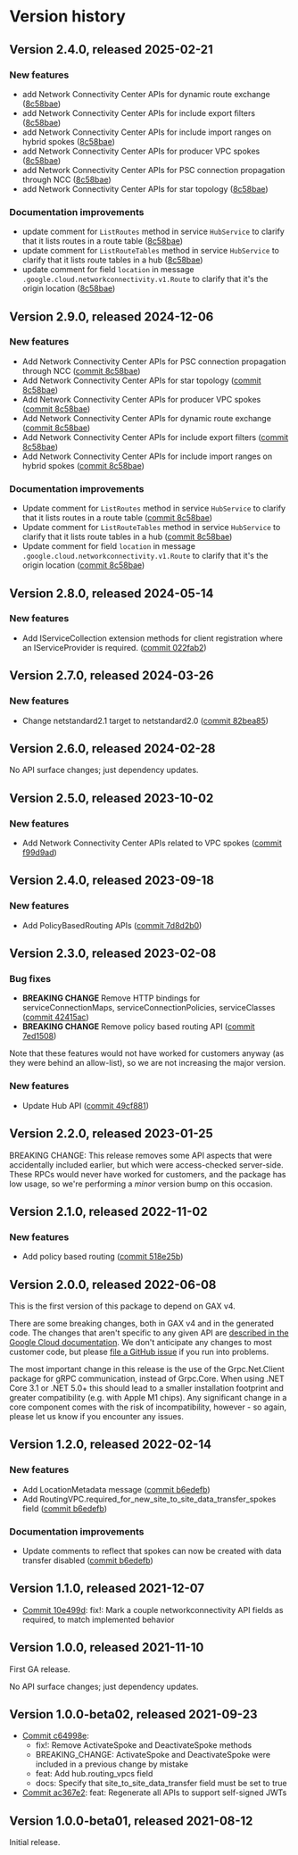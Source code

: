 # Version history

## Version 2.4.0, released 2025-02-21


### New features

* add Network Connectivity Center APIs for dynamic route exchange ([8c58bae](https://github.com/ldetmer/google-cloud-dotnet/commit/8c58bae15c531aee2eca291d27e713d0dd92c58c))
* add Network Connectivity Center APIs for include export filters ([8c58bae](https://github.com/ldetmer/google-cloud-dotnet/commit/8c58bae15c531aee2eca291d27e713d0dd92c58c))
* add Network Connectivity Center APIs for include import ranges on hybrid spokes ([8c58bae](https://github.com/ldetmer/google-cloud-dotnet/commit/8c58bae15c531aee2eca291d27e713d0dd92c58c))
* add Network Connectivity Center APIs for producer VPC spokes ([8c58bae](https://github.com/ldetmer/google-cloud-dotnet/commit/8c58bae15c531aee2eca291d27e713d0dd92c58c))
* add Network Connectivity Center APIs for PSC connection propagation through NCC ([8c58bae](https://github.com/ldetmer/google-cloud-dotnet/commit/8c58bae15c531aee2eca291d27e713d0dd92c58c))
* add Network Connectivity Center APIs for star topology ([8c58bae](https://github.com/ldetmer/google-cloud-dotnet/commit/8c58bae15c531aee2eca291d27e713d0dd92c58c))


### Documentation improvements

* update comment for `ListRoutes` method in service `HubService` to clarify that it lists routes in a route table ([8c58bae](https://github.com/ldetmer/google-cloud-dotnet/commit/8c58bae15c531aee2eca291d27e713d0dd92c58c))
* update comment for `ListRouteTables` method in service `HubService` to clarify that it lists route tables in a hub ([8c58bae](https://github.com/ldetmer/google-cloud-dotnet/commit/8c58bae15c531aee2eca291d27e713d0dd92c58c))
* update comment for field `location` in message `.google.cloud.networkconnectivity.v1.Route` to clarify that it's the origin location ([8c58bae](https://github.com/ldetmer/google-cloud-dotnet/commit/8c58bae15c531aee2eca291d27e713d0dd92c58c))

## Version 2.9.0, released 2024-12-06

### New features

- Add Network Connectivity Center APIs for PSC connection propagation through NCC ([commit 8c58bae](https://github.com/googleapis/google-cloud-dotnet/commit/8c58bae15c531aee2eca291d27e713d0dd92c58c))
- Add Network Connectivity Center APIs for star topology ([commit 8c58bae](https://github.com/googleapis/google-cloud-dotnet/commit/8c58bae15c531aee2eca291d27e713d0dd92c58c))
- Add Network Connectivity Center APIs for producer VPC spokes ([commit 8c58bae](https://github.com/googleapis/google-cloud-dotnet/commit/8c58bae15c531aee2eca291d27e713d0dd92c58c))
- Add Network Connectivity Center APIs for dynamic route exchange ([commit 8c58bae](https://github.com/googleapis/google-cloud-dotnet/commit/8c58bae15c531aee2eca291d27e713d0dd92c58c))
- Add Network Connectivity Center APIs for include export filters ([commit 8c58bae](https://github.com/googleapis/google-cloud-dotnet/commit/8c58bae15c531aee2eca291d27e713d0dd92c58c))
- Add Network Connectivity Center APIs for include import ranges on hybrid spokes ([commit 8c58bae](https://github.com/googleapis/google-cloud-dotnet/commit/8c58bae15c531aee2eca291d27e713d0dd92c58c))

### Documentation improvements

- Update comment for `ListRoutes` method in service `HubService` to clarify that it lists routes in a route table ([commit 8c58bae](https://github.com/googleapis/google-cloud-dotnet/commit/8c58bae15c531aee2eca291d27e713d0dd92c58c))
- Update comment for `ListRouteTables` method in service `HubService` to clarify that it lists route tables in a hub ([commit 8c58bae](https://github.com/googleapis/google-cloud-dotnet/commit/8c58bae15c531aee2eca291d27e713d0dd92c58c))
- Update comment for field `location` in message `.google.cloud.networkconnectivity.v1.Route` to clarify that it's the origin location ([commit 8c58bae](https://github.com/googleapis/google-cloud-dotnet/commit/8c58bae15c531aee2eca291d27e713d0dd92c58c))

## Version 2.8.0, released 2024-05-14

### New features

- Add IServiceCollection extension methods for client registration where an IServiceProvider is required. ([commit 022fab2](https://github.com/googleapis/google-cloud-dotnet/commit/022fab203f28fb9c608972af7f8b83f571ae5694))

## Version 2.7.0, released 2024-03-26

### New features

- Change netstandard2.1 target to netstandard2.0 ([commit 82bea85](https://github.com/googleapis/google-cloud-dotnet/commit/82bea850661975b9750ac30753528cc9d2e05240))

## Version 2.6.0, released 2024-02-28

No API surface changes; just dependency updates.

## Version 2.5.0, released 2023-10-02

### New features

- Add Network Connectivity Center APIs related to VPC spokes ([commit f99d9ad](https://github.com/googleapis/google-cloud-dotnet/commit/f99d9ad52e49ae453e8b0007d6b2a2f6f6b85b31))

## Version 2.4.0, released 2023-09-18

### New features

- Add PolicyBasedRouting APIs ([commit 7d8d2b0](https://github.com/googleapis/google-cloud-dotnet/commit/7d8d2b0f58d91865588fd067a14e558e4db57b32))

## Version 2.3.0, released 2023-02-08

### Bug fixes

- **BREAKING CHANGE** Remove HTTP bindings for serviceConnectionMaps, serviceConnectionPolicies, serviceClasses ([commit 42415ac](https://github.com/googleapis/google-cloud-dotnet/commit/42415ac34613365778af5f8ec2cd68208e6b171f))
- **BREAKING CHANGE** Remove policy based routing API ([commit 7ed1508](https://github.com/googleapis/google-cloud-dotnet/commit/7ed15089ab0972c8b267f3249df1d0502ecdb335))

Note that these features would not have worked for customers anyway
(as they were behind an allow-list), so we are not increasing the
major version.

### New features

- Update Hub API ([commit 49cf881](https://github.com/googleapis/google-cloud-dotnet/commit/49cf881c481b0519656aaae9f9d85016d61d30bb))

## Version 2.2.0, released 2023-01-25

BREAKING CHANGE: This release removes some API aspects that were
accidentally included earlier, but which were access-checked
server-side. These RPCs would never have worked for customers, and
the package has low usage, so we're performing a *minor* version
bump on this occasion.
## Version 2.1.0, released 2022-11-02

### New features

- Add policy based routing ([commit 518e25b](https://github.com/googleapis/google-cloud-dotnet/commit/518e25be69cc8df4c04b5de0aca043818d50c795))

## Version 2.0.0, released 2022-06-08

This is the first version of this package to depend on GAX v4.

There are some breaking changes, both in GAX v4 and in the generated
code. The changes that aren't specific to any given API are [described in the Google Cloud
documentation](https://cloud.google.com/dotnet/docs/reference/help/breaking-gax4).
We don't anticipate any changes to most customer code, but please [file a
GitHub issue](https://github.com/googleapis/google-cloud-dotnet/issues/new/choose)
if you run into problems.

The most important change in this release is the use of the Grpc.Net.Client package
for gRPC communication, instead of Grpc.Core. When using .NET Core 3.1 or .NET 5.0+
this should lead to a smaller installation footprint and greater compatibility (e.g.
with Apple M1 chips). Any significant change in a core component comes with the risk
of incompatibility, however - so again, please let us know if you encounter any
issues.


## Version 1.2.0, released 2022-02-14

### New features

- Add LocationMetadata message ([commit b6edefb](https://github.com/googleapis/google-cloud-dotnet/commit/b6edefb793651dc0f1a07349852f381e56139b9a))
- Add RoutingVPC.required_for_new_site_to_site_data_transfer_spokes field ([commit b6edefb](https://github.com/googleapis/google-cloud-dotnet/commit/b6edefb793651dc0f1a07349852f381e56139b9a))

### Documentation improvements

- Update comments to reflect that spokes can now be created with data transfer disabled ([commit b6edefb](https://github.com/googleapis/google-cloud-dotnet/commit/b6edefb793651dc0f1a07349852f381e56139b9a))

## Version 1.1.0, released 2021-12-07

- [Commit 10e499d](https://github.com/googleapis/google-cloud-dotnet/commit/10e499d): fix!: Mark a couple networkconnectivity API fields as required, to match implemented behavior

## Version 1.0.0, released 2021-11-10

First GA release.

No API surface changes; just dependency updates.

## Version 1.0.0-beta02, released 2021-09-23

- [Commit c64998e](https://github.com/googleapis/google-cloud-dotnet/commit/c64998e):
  - fix!: Remove ActivateSpoke and DeactivateSpoke methods
  - BREAKING_CHANGE: ActivateSpoke and DeactivateSpoke were included in a previous change by mistake
  - feat: Add hub.routing_vpcs field
  - docs: Specify that site_to_site_data_transfer field must be set to true
- [Commit ac367e2](https://github.com/googleapis/google-cloud-dotnet/commit/ac367e2): feat: Regenerate all APIs to support self-signed JWTs

## Version 1.0.0-beta01, released 2021-08-12

Initial release.
